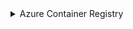 <details><summary> Azure Container Registry</summary>

# Create an Azure Container Registry (ACR)
````shell
# Create a resource group [sku # Basic,Standard,Premium] 
az acr create --resource-group learn-all --name adittest1111 --sku Basic --admin-enabled true --location southindia

#Login to ACR
az acr login --name adittest1111
Login Succeeded
````

# Build and Push Docker Image to ACR
#Create a docker image
```shell
docker build -t app:1.4 .
docker tag app:1.4 adittest1111.azurecr.io/app:1.4
#docker tag app:1.4 <myacrregistry>.azurecr.io/app:1.4

docker push adittest1111.azurecr.io/app:1.4       
The push refers to repository [adittest1111.azurecr.io/app]
204c0e88dc99: Pushed 
````
# Verify Image and create secret to pull image from ACR
```shell
acr repository list --name adittest1111 --output table # list all repos
az acr repository show-tags --name adittest1111 --repository app --output table # list all tags

# Show the crentials for ACR
az acr credential show --name adittest1111


#Create a Kubernetes secret for ACR, else image pull fails for private repos
kubectl create secret docker-registry acr-secret \
--docker-server=adittest1111.azurecr.io \
--docker-username=adittest1111 \
--docker-password=******** \
--namespace=default
```
# Deletetion of ACR
```shell
#Delete the ACR image
az acr repository delete --name adittest1111 --repository app --yes
#Delete the ACR
az acr delete --name adittest1111 --yes 
#Verify the ACR deletion
az acr list --output table
```
</details>
